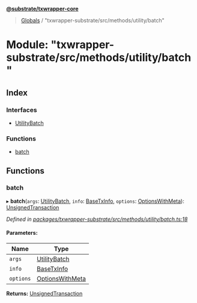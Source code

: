 **[@substrate/txwrapper-core](../README.md)**

> [Globals](../globals.md) / "txwrapper-substrate/src/methods/utility/batch"

# Module: "txwrapper-substrate/src/methods/utility/batch"

## Index

### Interfaces

* [UtilityBatch](../interfaces/_txwrapper_substrate_src_methods_utility_batch_.utilitybatch.md)

### Functions

* [batch](_txwrapper_substrate_src_methods_utility_batch_.md#batch)

## Functions

### batch

▸ **batch**(`args`: [UtilityBatch](../interfaces/_txwrapper_substrate_src_methods_utility_batch_.utilitybatch.md), `info`: [BaseTxInfo](../interfaces/_txwrapper_core_src_types_method_.basetxinfo.md), `options`: [OptionsWithMeta](../interfaces/_txwrapper_core_src_types_method_.optionswithmeta.md)): [UnsignedTransaction](../interfaces/_txwrapper_core_src_types_method_.unsignedtransaction.md)

*Defined in [packages/txwrapper-substrate/src/methods/utility/batch.ts:18](https://github.com/paritytech/txwrapper-core/blob/33adddf/packages/txwrapper-substrate/src/methods/utility/batch.ts#L18)*

#### Parameters:

Name | Type |
------ | ------ |
`args` | [UtilityBatch](../interfaces/_txwrapper_substrate_src_methods_utility_batch_.utilitybatch.md) |
`info` | [BaseTxInfo](../interfaces/_txwrapper_core_src_types_method_.basetxinfo.md) |
`options` | [OptionsWithMeta](../interfaces/_txwrapper_core_src_types_method_.optionswithmeta.md) |

**Returns:** [UnsignedTransaction](../interfaces/_txwrapper_core_src_types_method_.unsignedtransaction.md)
